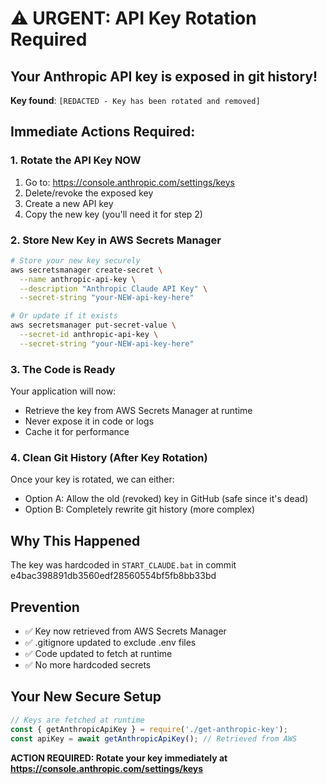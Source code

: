 # ⚠️ URGENT: API Key Rotation Required

## Your Anthropic API key is exposed in git history!

**Key found**: `[REDACTED - Key has been rotated and removed]`

## Immediate Actions Required:

### 1. Rotate the API Key NOW
1. Go to: https://console.anthropic.com/settings/keys
2. Delete/revoke the exposed key
3. Create a new API key
4. Copy the new key (you'll need it for step 2)

### 2. Store New Key in AWS Secrets Manager
```bash
# Store your new key securely
aws secretsmanager create-secret \
  --name anthropic-api-key \
  --description "Anthropic Claude API Key" \
  --secret-string "your-NEW-api-key-here"

# Or update if it exists
aws secretsmanager put-secret-value \
  --secret-id anthropic-api-key \
  --secret-string "your-NEW-api-key-here"
```

### 3. The Code is Ready
Your application will now:
- Retrieve the key from AWS Secrets Manager at runtime
- Never expose it in code or logs
- Cache it for performance

### 4. Clean Git History (After Key Rotation)
Once your key is rotated, we can either:
- Option A: Allow the old (revoked) key in GitHub (safe since it's dead)
- Option B: Completely rewrite git history (more complex)

## Why This Happened
The key was hardcoded in `START_CLAUDE.bat` in commit e4bac398891db3560edf28560554bf5fb8bb33bd

## Prevention
- ✅ Key now retrieved from AWS Secrets Manager
- ✅ .gitignore updated to exclude .env files
- ✅ Code updated to fetch at runtime
- ✅ No more hardcoded secrets

## Your New Secure Setup
```javascript
// Keys are fetched at runtime
const { getAnthropicApiKey } = require('./get-anthropic-key');
const apiKey = await getAnthropicApiKey(); // Retrieved from AWS
```

**ACTION REQUIRED: Rotate your key immediately at https://console.anthropic.com/settings/keys**